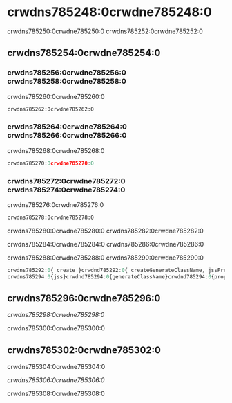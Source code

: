 # crwdns785248:0crwdne785248:0

<p class="description">crwdns785250:0crwdne785250:0 crwdns785252:0crwdne785252:0</p>

## crwdns785254:0crwdne785254:0

### crwdns785256:0crwdne785256:0 crwdns785258:0crwdne785258:0

crwdns785260:0crwdne785260:0

```html
crwdns785262:0crwdne785262:0
```

### crwdns785264:0crwdne785264:0 crwdns785266:0crwdne785266:0

crwdns785268:0crwdne785268:0

```js
crwdns785270:0crwdne785270:0
```

### crwdns785272:0crwdne785272:0 crwdns785274:0crwdne785274:0

crwdns785276:0crwdne785276:0

```sh
crwdns785278:0crwdne785278:0
```

crwdns785280:0crwdne785280:0 crwdns785282:0crwdne785282:0

crwdns785284:0crwdne785284:0 crwdns785286:0crwdne785286:0

crwdns785288:0crwdne785288:0 crwdns785290:0crwdne785290:0

```jsx
crwdns785292:0{ create }crwdnd785292:0{ createGenerateClassName, jssPreset }crwdne785292:0
crwdns785294:0{jss}crwdnd785294:0{generateClassName}crwdnd785294:0{props.children}crwdne785294:0
```

## crwdns785296:0crwdne785296:0

*crwdns785298:0crwdne785298:0*

crwdns785300:0crwdne785300:0

## crwdns785302:0crwdne785302:0

crwdns785304:0crwdne785304:0

*crwdns785306:0crwdne785306:0*

crwdns785308:0crwdne785308:0